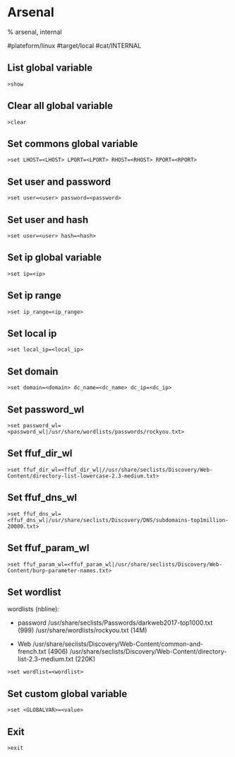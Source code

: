 # Arsenal

% arsenal, internal

#plateform/linux #target/local #cat/INTERNAL 

## List global variable
```
>show
```

## Clear all global variable
```
>clear
```

## Set commons global variable
```
>set LHOST=<LHOST> LPORT=<LPORT> RHOST=<RHOST> RPORT=<RPORT>
```

## Set user and password
```
>set user=<user> password=<password>
```

## Set user and hash
```
>set user=<user> hash=<hash>
```

## Set ip global variable
```
>set ip=<ip>
```

## Set ip range
```
>set ip_range=<ip_range>
```

## Set local ip 
```
>set local_ip=<local_ip>
```

## Set domain 
```
>set domain=<domain> dc_name=<dc_name> dc_ip=<dc_ip>
```

## Set password_wl 
```
>set password_wl=<password_wl|/usr/share/wordlists/passwords/rockyou.txt>
```

## Set ffuf_dir_wl 
```
>set ffuf_dir_wl=<ffuf_dir_wl|//usr/share/seclists/Discovery/Web-Content/directory-list-lowercase-2.3-medium.txt>
```

## Set ffuf_dns_wl 
```
>set ffuf_dns_wl=<ffuf_dns_wl|/usr/share/seclists/Discovery/DNS/subdomains-top1million-20000.txt>
```

## Set ffuf_param_wl 
```
>set ffuf_param_wl=<ffuf_param_wl|/usr/share/seclists/Discovery/Web-Content/burp-parameter-names.txt>
```


## Set wordlist
wordlists (nbline): 
- password
/usr/share/seclists/Passwords/darkweb2017-top1000.txt (999)
/usr/share/wordlists/rockyou.txt (14M)

- Web
/usr/share/seclists/Discovery/Web-Content/common-and-french.txt (4906)
/usr/share/seclists/Discovery/Web-Content/directory-list-2.3-medium.txt (220K)

```
>set wordlist=<wordlist>
```
## Set custom global variable
```
>set <GLOBALVAR>=<value>
```

## Exit
```
>exit
```

